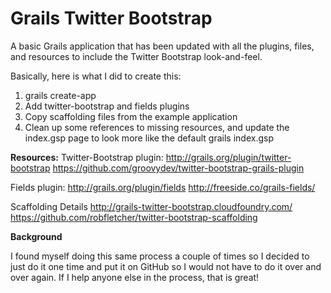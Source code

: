 # Grails Twitter Bootstrap

A basic Grails application that has been updated with all the plugins, files, and resources to include the Twitter Bootstrap look-and-feel.

Basically, here is what I did to create this:
1. grails create-app
2. Add twitter-bootstrap and fields plugins
3. Copy scaffolding files from the example application
4. Clean up some references to missing resources, and update the index.gsp page to look more like the default grails index.gsp

**Resources:**
Twitter-Bootstrap plugin: 
http://grails.org/plugin/twitter-bootstrap
https://github.com/groovydev/twitter-bootstrap-grails-plugin

Fields plugin:
http://grails.org/plugin/fields
http://freeside.co/grails-fields/

Scaffolding Details
http://grails-twitter-bootstrap.cloudfoundry.com/
https://github.com/robfletcher/twitter-bootstrap-scaffolding

**Background**

I found myself doing this same process a couple of times so I decided to just do it one time and put it on GitHub so I would not have to do it over and over again. If I help anyone else in the process, that is great!